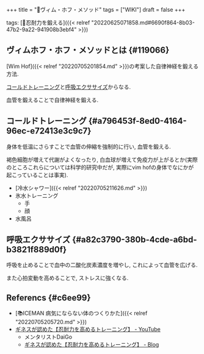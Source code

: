 +++
title = "📝ヴィム・ホフ・メソッド"
tags = ["WIKI"]
draft = false
+++

tags: [🔖忍耐力を鍛える]({{< relref "20220625071858.md#6690f864-8b03-47b2-9a22-941908b3ebf4" >}})


## ヴィムホフ・ホフ・メソッドとは {#119066}

[Wim Hof]({{< relref "20220705201854.md" >}})の考案した自律神経を鍛える方法.

[コールドトレーニング](#a796453f-8ed0-4164-96ec-e72413e3c9c7)と[呼吸エクササイズ](#a82c3790-380b-4cde-a6bd-b3821f889d0f)からなる.

血管を鍛えることで自律神経を鍛える.


## コールドトレーニング {#a796453f-8ed0-4164-96ec-e72413e3c9c7}

身体を低温にさらすことで血管の伸縮を強制的に行い, 血管を鍛える.

褐色細胞が増えて代謝がよくなったり, 白血球が増えて免疫力が上がるとか(実際のところこれらについては科学的研究中だが, 実際にvim hofの身体でなにかが起こっていることは事実).

-   [冷水シャワー]({{< relref "20220705211626.md" >}})
-   氷水トレーニング
    -   手
    -   顔
-   水風呂


## 呼吸エクササイズ {#a82c3790-380b-4cde-a6bd-b3821f889d0f}

呼吸を止めることで血中の二酸化炭素濃度を増やし, これによって血管を広げる.

また心拍変動を高めることで, ストレスに強くなる.


## Referencs {#c6ee99}

-   [📚ICEMAN 病気にならない体のつくりかた]({{< relref "20220705205720.md" >}})
-   [ギネスが認めた【忍耐力を高めるトレーニング】 - YouTube](https://www.youtube.com/watch?v=AYNesBaqQ24)
    -   メンタリストDaiGo
    -   [ギネスが認めた【忍耐力を高めるトレーニング】 - Blog](https://daigoblog.jp/aynesbaqq24/)
